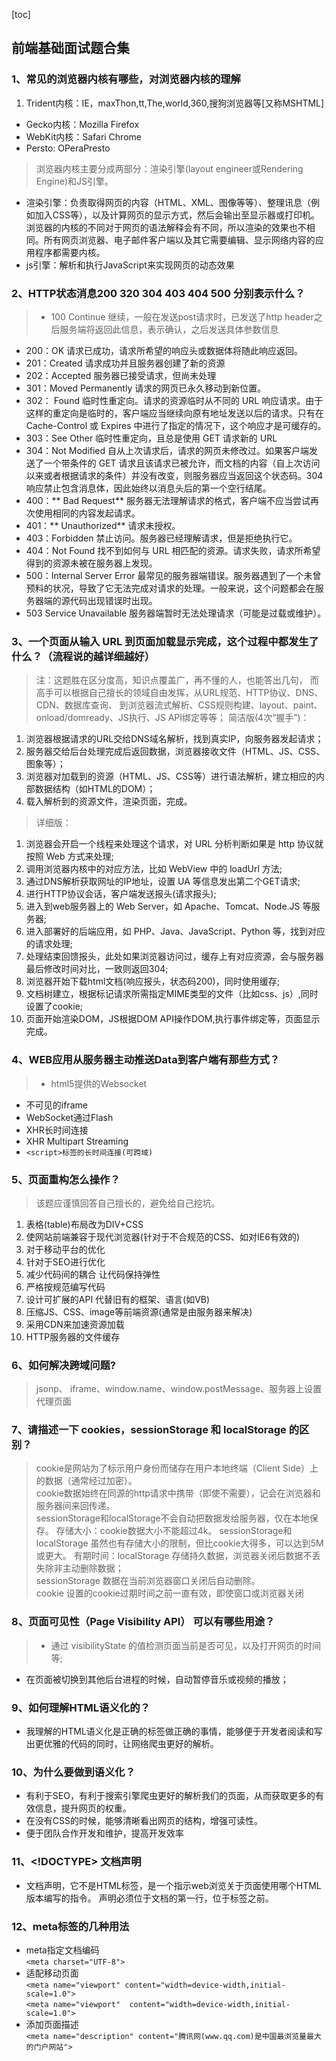 [toc]
## 前端基础面试题合集

### 1、常见的浏览器内核有哪些，对浏览器内核的理解
1. Trident内核：IE，maxThon,tt,The,world,360,搜狗浏览器等[又称MSHTML]
* Gecko内核：Mozilla Firefox
* WebKit内核：Safari Chrome
* Persto: OPeraPresto
> 浏览器内核主要分成两部分：渲染引擎(layout engineer或Rendering Engine)和JS引擎。
* 渲染引擎：负责取得网页的内容（HTML、XML、图像等等）、整理讯息（例如加入CSS等），以及计算网页的显示方式，然后会输出至显示器或打印机。浏览器的内核的不同对于网页的语法解释会有不同，所以渲染的效果也不相同。所有网页浏览器、电子邮件客户端以及其它需要编辑、显示网络内容的应用程序都需要内核。
* js引擎：解析和执行JavaScript来实现网页的动态效果
### 2、HTTP状态消息200 320 304 403 404 500 分别表示什么？
> * 100 Continue 继续，一般在发送post请求时，已发送了http header之后服务端将返回此信息，表示确认，之后发送具体参数信息
* 200：OK 请求已成功，请求所希望的响应头或数据体将随此响应返回。
* 201：Created 请求成功并且服务器创建了新的资源
* 202：Accepted 服务器已接受请求，但尚未处理
* 301：Moved Permanently 请求的网页已永久移动到新位置。
* 302： Found 临时性重定向。请求的资源临时从不同的 URL 响应请求。由于这样的重定向是临时的，客户端应当继续向原有地址发送以后的请求。只有在 Cache-Control 或 Expires 中进行了指定的情况下，这个响应才是可缓存的。
* 303：See Other 临时性重定向，且总是使用 GET 请求新的 URL
* 304：Not Modified 自从上次请求后，请求的网页未修改过。如果客户端发送了一个带条件的 GET 请求且该请求已被允许，而文档的内容（自上次访问以来或者根据请求的条件）并没有改变，则服务器应当返回这个状态码。304 响应禁止包含消息体，因此始终以消息头后的第一个空行结尾。
* 400：** Bad Request** 服务器无法理解请求的格式，客户端不应当尝试再次使用相同的内容发起请求。
* 401：** Unauthorized** 请求未授权。
* 403：Forbidden 禁止访问。服务器已经理解请求，但是拒绝执行它。
* 404：Not Found 找不到如何与 URL 相匹配的资源。请求失败，请求所希望得到的资源未被在服务器上发现。
* 500：Internal Server Error 最常见的服务器端错误。服务器遇到了一个未曾预料的状况，导致了它无法完成对请求的处理。一般来说，这个问题都会在服务器端的源代码出现错误时出现。
* 503 Service Unavailable 服务器端暂时无法处理请求（可能是过载或维护）。
### 3、一个页面从输入 URL 到页面加载显示完成，这个过程中都发生了什么？（流程说的越详细越好）
> 注：这题胜在区分度高，知识点覆盖广，再不懂的人，也能答出几句， 而高手可以根据自己擅长的领域自由发挥，从URL规范、HTTP协议、DNS、CDN、数据库查询、 到浏览器流式解析、CSS规则构建、layout、paint、onload/domready、JS执行、JS API绑定等等；
> 简洁版(4次“握手”)：
1. 浏览器根据请求的URL交给DNS域名解析，找到真实IP，向服务器发起请求；
2. 服务器交给后台处理完成后返回数据，浏览器接收文件（HTML、JS、CSS、图象等）；
3. 浏览器对加载到的资源（HTML、JS、CSS等）进行语法解析，建立相应的内部数据结构（如HTML的DOM）；
4. 载入解析到的资源文件，渲染页面，完成。
> 详细版：
1. 浏览器会开启一个线程来处理这个请求，对 URL 分析判断如果是 http 协议就按照 Web 方式来处理;
2. 调用浏览器内核中的对应方法，比如 WebView 中的 loadUrl 方法;
3. 通过DNS解析获取网址的IP地址，设置 UA 等信息发出第二个GET请求;
4. 进行HTTP协议会话，客户端发送报头(请求报头);
5. 进入到web服务器上的 Web Server，如 Apache、Tomcat、Node.JS 等服务器;
6. 进入部署好的后端应用，如 PHP、Java、JavaScript、Python 等，找到对应的请求处理;
7. 处理结束回馈报头，此处如果浏览器访问过，缓存上有对应资源，会与服务器最后修改时间对比，一致则返回304;
8. 浏览器开始下载html文档(响应报头，状态码200)，同时使用缓存;
9. 文档树建立，根据标记请求所需指定MIME类型的文件（比如css、js）,同时设置了cookie;
10. 页面开始渲染DOM，JS根据DOM API操作DOM,执行事件绑定等，页面显示完成。
### 4、WEB应用从服务器主动推送Data到客户端有那些方式？
> * html5提供的Websocket
* 不可见的iframe
* WebSocket通过Flash
* XHR长时间连接
* XHR Multipart Streaming
* `<script>标签的长时间连接(可跨域)`
### 5、页面重构怎么操作？
> 该题应谨慎回答自己擅长的，避免给自己挖坑。
1. 表格(table)布局改为DIV+CSS
2. 使网站前端兼容于现代浏览器(针对于不合规范的CSS、如对IE6有效的)
3. 对于移动平台的优化
4. 针对于SEO进行优化
5. 减少代码间的耦合 让代码保持弹性
6. 严格按规范编写代码
7. 设计可扩展的API 代替旧有的框架、语言(如VB)
8. 压缩JS、CSS、image等前端资源(通常是由服务器来解决)
9. 采用CDN来加速资源加载
10. HTTP服务器的文件缓存
### 6、如何解决跨域问题?
>jsonp、 iframe、window.name、window.postMessage、服务器上设置代理页面
### 7、请描述一下 cookies，sessionStorage 和 localStorage 的区别？
>cookie是网站为了标示用户身份而储存在用户本地终端（Client Side）上的数据（通常经过加密）。<br/>cookie数据始终在同源的http请求中携带（即使不需要），记会在浏览器和服务器间来回传递。<br/>sessionStorage和localStorage不会自动把数据发给服务器，仅在本地保存。
>存储大小：cookie数据大小不能超过4k。
>sessionStorage和localStorage 虽然也有存储大小的限制，但比cookie大得多，可以达到5M或更大。
>有期时间：localStorage 存储持久数据，浏览器关闭后数据不丢失除非主动删除数据；<br/>sessionStorage 数据在当前浏览器窗口关闭后自动删除。<br/>cookie 设置的cookie过期时间之前一直有效，即使窗口或浏览器关闭
### 8、页面可见性（Page Visibility API） 可以有哪些用途？
> * 通过 visibilityState 的值检测页面当前是否可见，以及打开网页的时间等;
* 在页面被切换到其他后台进程的时候，自动暂停音乐或视频的播放；
### 9、如何理解HTML语义化的？
* 我理解的HTML语义化是正确的标签做正确的事情，能够便于开发者阅读和写出更优雅的代码的同时，让网络爬虫更好的解析。
### 10、为什么要做到语义化？
* 有利于SEO，有利于搜索引擎爬虫更好的解析我们的页面，从而获取更多的有效信息，提升网页的权重。
* 在没有CSS的时候，能够清晰看出网页的结构，增强可读性。
* 便于团队合作开发和维护，提高开发效率
### 11、<!DOCTYPE> 文档声明
* <!DOCTYPE> 文档声明，它不是HTML标签，是一个指示web浏览关于页面使用哪个HTML版本编写的指令。<!DOCTYPE> 声明必须位于文档的第一行，位于<html>标签之前。
<!DOCTYPE html>
### 12、meta标签的几种用法
* meta指定文档编码<br/>
`<meta charset="UTF-8">`<br/>
* 适配移动页面<br/>
`<meta name="viewport" content="width=device-width,initial-scale=1.0">`<br/>
`<meta name="viewport"  content="width=device-width,initial-scale=1.0">`<br/>
* 添加页面描述<br/>
`<meta name="description" content="腾讯网(www.qq.com)是中国最浏览量最大的门户网站">`<br/>

